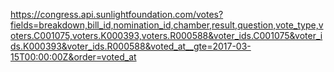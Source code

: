 https://congress.api.sunlightfoundation.com/votes?fields=breakdown,bill_id,nomination_id,chamber,result,question,vote_type,voters.C001075,voters.K000393,voters.R000588&voter_ids.C001075&voter_ids.K000393&voter_ids.R000588&voted_at__gte=2017-03-15T00:00:00Z&order=voted_at
